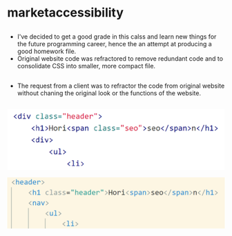 # marketaccessibility

##

- I've decided to get a good grade in this calss and learn new things for the future programming career, hence the an attempt at producing a good homework file.
- Original website code was refractored to remove redundant code and to consolidate CSS into smaller, more compact file.

##

- The request from a client was to refractor the code from original website without chaning the original look or the functions of the website.

##

![original](./assets/images/header1.png)

![original](./assets/images/header2.png)
